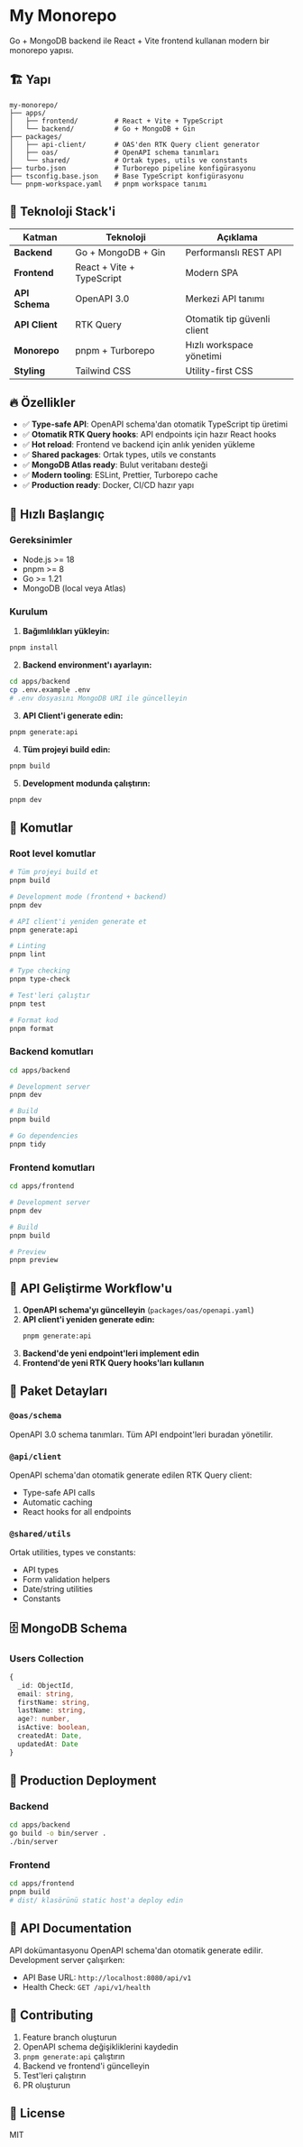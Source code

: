 # My Monorepo

Go + MongoDB backend ile React + Vite frontend kullanan modern bir monorepo yapısı.

## 🏗️ Yapı

```
my-monorepo/
├── apps/
│   ├── frontend/         # React + Vite + TypeScript
│   └── backend/          # Go + MongoDB + Gin
├── packages/
│   ├── api-client/       # OAS'den RTK Query client generator
│   ├── oas/              # OpenAPI schema tanımları
│   └── shared/           # Ortak types, utils ve constants
├── turbo.json            # Turborepo pipeline konfigürasyonu
├── tsconfig.base.json    # Base TypeScript konfigürasyonu
└── pnpm-workspace.yaml   # pnpm workspace tanımı
```

## 🚀 Teknoloji Stack'i

| Katman | Teknoloji | Açıklama |
|--------|-----------|----------|
| **Backend** | Go + MongoDB + Gin | Performanslı REST API |
| **Frontend** | React + Vite + TypeScript | Modern SPA |
| **API Schema** | OpenAPI 3.0 | Merkezi API tanımı |
| **API Client** | RTK Query | Otomatik tip güvenli client |
| **Monorepo** | pnpm + Turborepo | Hızlı workspace yönetimi |
| **Styling** | Tailwind CSS | Utility-first CSS |

## 🔥 Özellikler

- ✅ **Type-safe API**: OpenAPI schema'dan otomatik TypeScript tip üretimi
- ✅ **Otomatik RTK Query hooks**: API endpoints için hazır React hooks
- ✅ **Hot reload**: Frontend ve backend için anlık yeniden yükleme
- ✅ **Shared packages**: Ortak types, utils ve constants
- ✅ **MongoDB Atlas ready**: Bulut veritabanı desteği
- ✅ **Modern tooling**: ESLint, Prettier, Turborepo cache
- ✅ **Production ready**: Docker, CI/CD hazır yapı

## 🚀 Hızlı Başlangıç

### Gereksinimler

- Node.js >= 18
- pnpm >= 8
- Go >= 1.21
- MongoDB (local veya Atlas)

### Kurulum

1. **Bağımlılıkları yükleyin:**
```bash
pnpm install
```

2. **Backend environment'ı ayarlayın:**
```bash
cd apps/backend
cp .env.example .env
# .env dosyasını MongoDB URI ile güncelleyin
```

3. **API Client'i generate edin:**
```bash
pnpm generate:api
```

4. **Tüm projeyi build edin:**
```bash
pnpm build
```

5. **Development modunda çalıştırın:**
```bash
pnpm dev
```

## 📝 Komutlar

### Root level komutlar
```bash
# Tüm projeyi build et
pnpm build

# Development mode (frontend + backend)
pnpm dev

# API client'i yeniden generate et
pnpm generate:api

# Linting
pnpm lint

# Type checking
pnpm type-check

# Test'leri çalıştır
pnpm test

# Format kod
pnpm format
```

### Backend komutları
```bash
cd apps/backend

# Development server
pnpm dev

# Build
pnpm build

# Go dependencies
pnpm tidy
```

### Frontend komutları
```bash
cd apps/frontend

# Development server
pnpm dev

# Build
pnpm build

# Preview
pnpm preview
```

## 🔧 API Geliştirme Workflow'u

1. **OpenAPI schema'yı güncelleyin** (`packages/oas/openapi.yaml`)
2. **API client'i yeniden generate edin:**
   ```bash
   pnpm generate:api
   ```
3. **Backend'de yeni endpoint'leri implement edin**
4. **Frontend'de yeni RTK Query hooks'ları kullanın**

## 📂 Paket Detayları

### `@oas/schema`
OpenAPI 3.0 schema tanımları. Tüm API endpoint'leri buradan yönetilir.

### `@api/client`
OpenAPI schema'dan otomatik generate edilen RTK Query client:
- Type-safe API calls
- Automatic caching
- React hooks for all endpoints

### `@shared/utils`
Ortak utilities, types ve constants:
- API types
- Form validation helpers
- Date/string utilities
- Constants

## 🗄️ MongoDB Schema

### Users Collection
```typescript
{
  _id: ObjectId,
  email: string,
  firstName: string,
  lastName: string,
  age?: number,
  isActive: boolean,
  createdAt: Date,
  updatedAt: Date
}
```

## 🚀 Production Deployment

### Backend
```bash
cd apps/backend
go build -o bin/server .
./bin/server
```

### Frontend
```bash
cd apps/frontend
pnpm build
# dist/ klasörünü static host'a deploy edin
```

## 📖 API Documentation

API dokümantasyonu OpenAPI schema'dan otomatik generate edilir. Development server çalışırken:

- API Base URL: `http://localhost:8080/api/v1`
- Health Check: `GET /api/v1/health`

## 🤝 Contributing

1. Feature branch oluşturun
2. OpenAPI schema değişikliklerini kaydedin
3. `pnpm generate:api` çalıştırın
4. Backend ve frontend'i güncelleyin
5. Test'leri çalıştırın
6. PR oluşturun

## 📝 License

MIT

